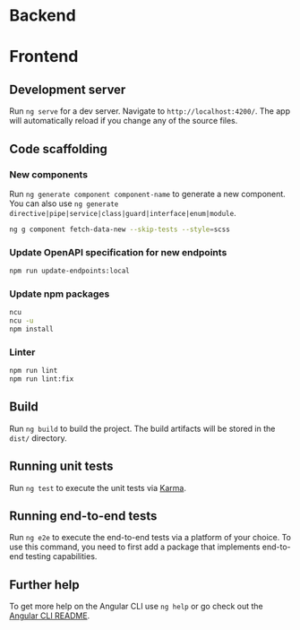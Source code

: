 # Backend

# Frontend

## Development server

Run `ng serve` for a dev server. Navigate to `http://localhost:4200/`. The app will automatically reload if you change any of the source files.

## Code scaffolding

### New components

Run `ng generate component component-name` to generate a new component. You can also use `ng generate directive|pipe|service|class|guard|interface|enum|module`.

```sh
ng g component fetch-data-new --skip-tests --style=scss
```

### Update OpenAPI specification for new endpoints

```sh
npm run update-endpoints:local
```

### Update npm packages

```sh
ncu
ncu -u
npm install
```

### Linter 

```sh
npm run lint
npm run lint:fix
```

## Build

Run `ng build` to build the project. The build artifacts will be stored in the `dist/` directory.

## Running unit tests

Run `ng test` to execute the unit tests via [Karma](https://karma-runner.github.io).

## Running end-to-end tests

Run `ng e2e` to execute the end-to-end tests via a platform of your choice. To use this command, you need to first add a package that implements end-to-end testing capabilities.

## Further help

To get more help on the Angular CLI use `ng help` or go check out the [Angular CLI README](https://github.com/angular/angular-cli/blob/master/README.md).

